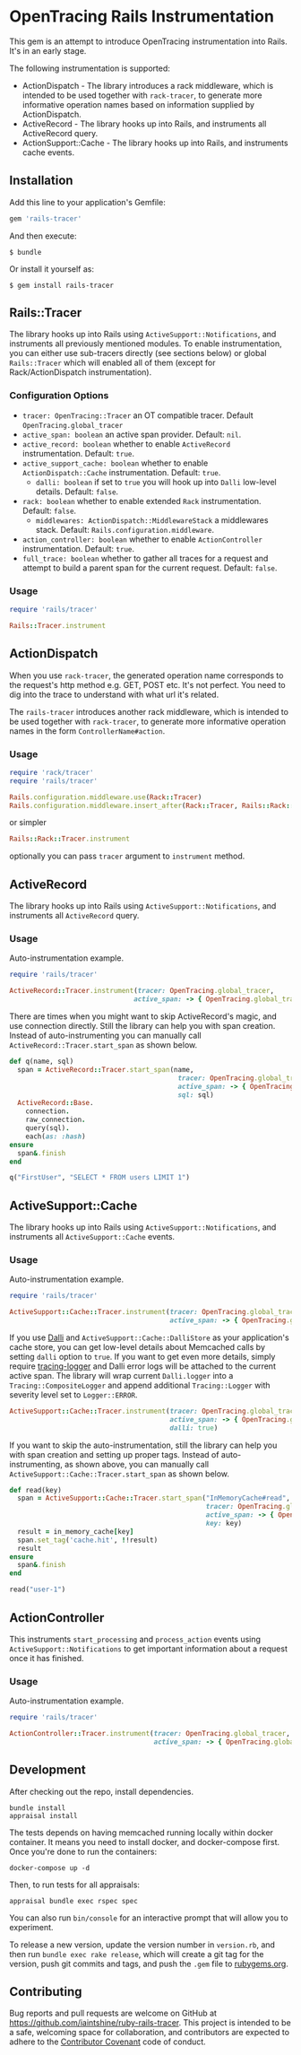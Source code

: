 # OpenTracing Rails Instrumentation

This gem is an attempt to introduce OpenTracing instrumentation into Rails. It's in an early stage. 

The following instrumentation is supported:

* ActionDispatch - The library introduces a rack middleware, which is intended to be used together with `rack-tracer`, to generate more informative operation names based on information supplied by ActionDispatch.
* ActiveRecord - The library hooks up into Rails, and instruments all ActiveRecord query. 
* ActionSupport::Cache - The library hooks up into Rails, and instruments cache events.

## Installation

Add this line to your application's Gemfile:

```ruby
gem 'rails-tracer'
```

And then execute:

    $ bundle

Or install it yourself as:

    $ gem install rails-tracer

## Rails::Tracer

The library hooks up into Rails using `ActiveSupport::Notifications`, and instruments all previously mentioned modules. 
To enable instrumentation, you can either use sub-tracers directly (see sections below) or global `Rails::Tracer` which 
will enabled all of them (except for Rack/ActionDispatch instrumentation).

### Configuration Options

* `tracer: OpenTracing::Tracer` an OT compatible tracer. Default `OpenTracing.global_tracer`
* `active_span: boolean` an active span provider. Default: `nil`.
* `active_record: boolean` whether to enable `ActiveRecord` instrumentation. Default: `true`.
* `active_support_cache: boolean` whether to enable `ActionDispatch::Cache` instrumentation. Default: `true`.
  * `dalli: boolean` if set to `true` you will hook up into `Dalli` low-level details. Default: `false`.
* `rack: boolean` whether to enable extended `Rack` instrumentation. Default: `false`.
  * `middlewares: ActionDispatch::MiddlewareStack` a middlewares stack. Default: `Rails.configuration.middleware`.
* `action_controller: boolean` whether to enable `ActionController` instrumentation. Default: `true`.
* `full_trace: boolean` whether to gather all traces for a request and attempt to build a parent span for the current request. Default: `false`.

### Usage

```ruby
require 'rails/tracer'

Rails::Tracer.instrument
```

## ActionDispatch 

When you use `rack-tracer`, the generated operation name corresponds to the request's http method e.g. GET, POST etc.
It's not perfect. You need to dig into the trace to understand with what url it's related. 

The `rails-tracer` introduces another rack middleware, which is intended to be used together with `rack-tracer`, to generate more informative operation names in the form `ControllerName#action`.

### Usage

```ruby
require 'rack/tracer'
require 'rails/tracer'

Rails.configuration.middleware.use(Rack::Tracer)
Rails.configuration.middleware.insert_after(Rack::Tracer, Rails::Rack::Tracer)
```

or simpler

```ruby
Rails::Rack::Tracer.instrument
```

optionally you can pass `tracer` argument to `instrument` method.

## ActiveRecord

The library hooks up into Rails using `ActiveSupport::Notifications`, and instruments all `ActiveRecord` query. 

### Usage

Auto-instrumentation example. 

```ruby
require 'rails/tracer'

ActiveRecord::Tracer.instrument(tracer: OpenTracing.global_tracer,
                               active_span: -> { OpenTracing.global_tracer.active_span })
```

There are times when you might want to skip ActiveRecord's magic, and use connection directly. Still the library 
can help you with span creation. Instead of auto-instrumenting you can manually call `ActiveRecord::Tracer.start_span` as shown below.

```ruby
def q(name, sql)
  span = ActiveRecord::Tracer.start_span(name, 
                                          tracer: OpenTracing.global_tracer,
                                          active_span: -> { OpenTracing.global_tracer.active_span },
                                          sql: sql)
  ActiveRecord::Base.
    connection.
    raw_connection.
    query(sql).
    each(as: :hash)
ensure
  span&.finish
end

q("FirstUser", "SELECT * FROM users LIMIT 1")
```

## ActiveSupport::Cache

The library hooks up into Rails using `ActiveSupport::Notifications`, and instruments all `ActiveSupport::Cache` events. 

### Usage

Auto-instrumentation example. 

```ruby
require 'rails/tracer'

ActiveSupport::Cache::Tracer.instrument(tracer: OpenTracing.global_tracer, 
                                        active_span: -> { OpenTracing.global_tracer.active_span })
```

If you use [Dalli](https://github.com/petergoldstein/dalli/) and `ActiveSupport::Cache::DalliStore` as your application's cache store, you can get low-level details about Memcached calls by setting `dalli` option to `true`. If you want to get even more details, simply require [tracing-logger](https://github.com/iaintshine/ruby-tracing-logger) and Dalli error logs will be attached to the current active span. The library will wrap current `Dalli.logger` into a `Tracing::CompositeLogger` and append additional `Tracing::Logger` with severity level set to `Logger::ERROR`.

```ruby
ActiveSupport::Cache::Tracer.instrument(tracer: OpenTracing.global_tracer, 
                                        active_span: -> { OpenTracing.global_tracer.active_span },
                                        dalli: true)
```

If you want to skip the auto-instrumentation, still the library can help you with span creation and setting up proper tags. Instead of auto-instrumenting, as shown above, you can manually call `ActiveSupport::Cache::Tracer.start_span` as shown below.

```ruby
def read(key)
  span = ActiveSupport::Cache::Tracer.start_span("InMemoryCache#read", 
                                                 tracer: OpenTracing.global_tracer,
                                                 active_span: -> { OpenTracing.global_tracer.active_span },
                                                 key: key)
  result = in_memory_cache[key]
  span.set_tag('cache.hit', !!result) 
  result
ensure
  span&.finish
end

read("user-1")
```

## ActionController

This instruments `start_processing` and `process_action` events using `ActiveSupport::Notifications` to get important information about a request once it has finished.

### Usage

Auto-instrumentation example.

```ruby
require 'rails/tracer'

ActionController::Tracer.instrument(tracer: OpenTracing.global_tracer,
                                    active_span: -> { OpenTracing.global_tracer.active_span })
```

## Development

After checking out the repo, install dependencies. 

```
bundle install
appraisal install
```

The tests depends on having memcached running locally within docker container. It means you need to install docker, and docker-compose first.
Once you're done to run the containers:

```
docker-compose up -d
```

Then, to run tests for all appraisals: 

```
appraisal bundle exec rspec spec
```

You can also run `bin/console` for an interactive prompt that will allow you to experiment.

To release a new version, update the version number in `version.rb`, and then run `bundle exec rake release`, which will create a git tag for the version, push git commits and tags, and push the `.gem` file to [rubygems.org](https://rubygems.org).

## Contributing

Bug reports and pull requests are welcome on GitHub at https://github.com/iaintshine/ruby-rails-tracer. This project is intended to be a safe, welcoming space for collaboration, and contributors are expected to adhere to the [Contributor Covenant](http://contributor-covenant.org) code of conduct.
